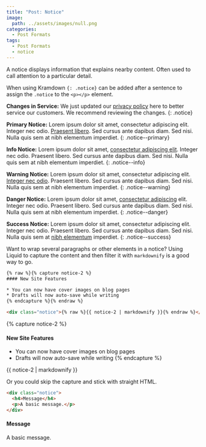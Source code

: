 ```yaml
---
title: "Post: Notice"
image:
  path: ../assets/images/null.png
categories:
  - Post Formats
tags:
  - Post Formats
  - notice
---
```


A notice displays information that explains nearby content. Often used to call attention to a particular detail.

When using Kramdown `{: .notice}` can be added after a sentence to assign the `.notice` to the `<p></p>` element.

**Changes in Service:** We just updated our [privacy policy](#) here to better service our customers. We recommend reviewing the changes.
{: .notice}

**Primary Notice:** Lorem ipsum dolor sit amet, consectetur adipiscing elit. Integer nec odio. [Praesent libero](#). Sed cursus ante dapibus diam. Sed nisi. Nulla quis sem at nibh elementum imperdiet.
{: .notice--primary}

**Info Notice:** Lorem ipsum dolor sit amet, [consectetur adipiscing elit](#). Integer nec odio. Praesent libero. Sed cursus ante dapibus diam. Sed nisi. Nulla quis sem at nibh elementum imperdiet.
{: .notice--info}

**Warning Notice:** Lorem ipsum dolor sit amet, consectetur adipiscing elit. [Integer nec odio](#). Praesent libero. Sed cursus ante dapibus diam. Sed nisi. Nulla quis sem at nibh elementum imperdiet.
{: .notice--warning}

**Danger Notice:** Lorem ipsum dolor sit amet, [consectetur adipiscing](#) elit. Integer nec odio. Praesent libero. Sed cursus ante dapibus diam. Sed nisi. Nulla quis sem at nibh elementum imperdiet.
{: .notice--danger}

**Success Notice:** Lorem ipsum dolor sit amet, consectetur adipiscing elit. Integer nec odio. Praesent libero. Sed cursus ante dapibus diam. Sed nisi. Nulla quis sem at [nibh elementum](#) imperdiet.
{: .notice--success}

Want to wrap several paragraphs or other elements in a notice? Using Liquid to capture the content and then filter it with `markdownify` is a good way to go.

```html
{% raw %}{% capture notice-2 %}
#### New Site Features

* You can now have cover images on blog pages
* Drafts will now auto-save while writing
{% endcapture %}{% endraw %}

<div class="notice">{% raw %}{{ notice-2 | markdownify }}{% endraw %}</div>
```

{% capture notice-2 %}

#### New Site Features

* You can now have cover images on blog pages
* Drafts will now auto-save while writing
  {% endcapture %}

<div class="notice">
  {{ notice-2 | markdownify }}
</div>

Or you could skip the capture and stick with straight HTML.

```html
<div class="notice">
  <h4>Message</h4>
  <p>A basic message.</p>
</div>
```

<div class="notice">
  <h4>Message</h4>
  <p>A basic message.</p>
</div>
